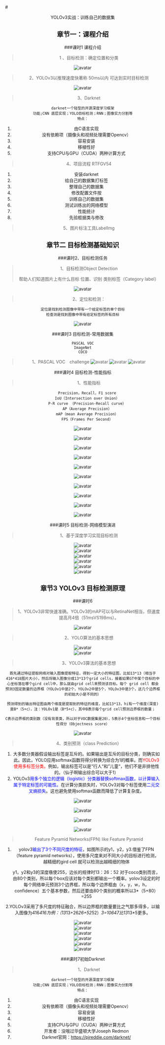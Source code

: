 #<center>YOLOv3实战：训练自己的数据集
## 章节一：课程介绍
###课时1 课程介绍
>1 、目标检测：确定位置和分类

![avatar](img/01/01img.png)

>2、YOLOv3以推理速度快著称 50ms以内 可达到实时目标检测

![avatar](img/01/02img.png)

>3、Darknet
	
	darknet一个轻型的开源深度学习框架
	功能;CNN 底层实现；YOLO目标检测；RNN；图像实力分割等
	特点：
1. 由C语言实现
2. 没有依赖项（摄像头和视频处理需要Opencv）
3. 容易安装
4. 移植性好
5. 支持CPU与GPU（CUDA）两种计算方式

>4、项目流程
>RTFGV54
1. 安装darknet
2. 给自己的数据集打标签
3. 整理自己的数据集
4. 修改配置文件按
5. 训练自己的数据集
6. 测试训练出的网络模型
7. 性能统计
8. 先验框据类与修改

>5、图片标注工具LabelImg

## 章节二 目标检测基础知识
###课时2、目标检测任务
>1、目标检测Object Detection
>
>帮助人们知道图片上有什么目标
>位置、识别 类别标签（Category label）

![avatar](img/01/01img.png)

>2、定位和检测：

	定位是找到检测图像中带有一个给定标签的单个目标
	检查测是找到图像中带有给定标签的所有目标
![avatar](img/02/01img.png)


###课时3 目标检测-常用数据集

	PASCAL VOC
	ImageNet
	COCO

>1、PASCAL VOC　challenge
![avatar](img/02/02img.png)
![avatar](img/02/03img.png)
![avatar](img/02/04img.png)

###课时4 目标检测-性能指标
 >1、性能指标
 
		Precision，Recall，F1 score
		IoU（Intersection over Union）
		P-R curve （Precision-Recall curve）
		AP（Average Precision）
		mAP（mean Average Precision）
		FPS（Frames Per Second）

![avatar](img/02/05img.png)
</br>

![avatar](img/02/06img.png)</br>

![avatar](img/02/07img.png)</br>


![avatar](img/02/08img.png)</br>


![avatar](img/02/09img.png)</br>

![avatar](img/02/10img.png)</br>

![avatar](img/02/11img.png)</br>

![avatar](img/02/12img.png)</br>

![avatar](img/02/13img.png)</br>

![avatar](img/02/14img.png)</br>

###课时5 目标检测-网络模型演进
>1、基于深度学习实现目标检测

![avatar](img/02/15img.png)</br>
![avatar](img/02/16img.png)</br>
![avatar](img/02/17img.png)</br>
![avatar](img/02/18img.png)</br>
![avatar](img/02/19img.png)</br>
![avatar](img/02/20img.png)</br>

## 章节3 YOLOv3 目标检测原理
###课时6
>1、YOLOv3非常快速准确。YOLOv3的mAP可以与RetinaNet相当，但速度提高月4倍（51msVS198ms）。

![avatar](img/03/01img.png)</br>

>2、YOLO算法的基本思想

![avatar](img/03/02img.png)</br>
![avatar](img/03/03img.png)</br>

>3、YOLOv3算法的基本思想

	首先通过特征提取网络对输入图像提取特征，得到一定大小的特征图，比如13*13（相当于416*418图片大小），然后将输入图像分成13*13个grid cells，接着如果GT中某个目标的中心坐标落在哪个gird cell中，那么就由grid cell来预测该目标。每个 grid cell 都会预测3固定数量的边界框（YOLOv1中是2个，YOLOv2中是5个，YOLOv3中是3个，这几个边界框的初始大小是不同的）

	预测得到的输出特征图由两个维度是提取到的特征的维度，比如13*13，hi有一个维度(深度)是B*（5+c），注：YOLOv1是（B*5+c），其中B表示每个grid cell预测边界框的数量；

	C表示边界框的类别数（没有背景类，所以对于VOC数据集是20），5表示4个坐标信息和一个目标性得分（Objectness score）
![avatar](img/03/04img.png)</br>

>4、类别预测（class Prediction）

1. 大多数分类器假设输出标签是互斥的。如果输出是互斥的目标分类，则确实如此。因此，YOLO应用softmax函数将得分转换为综合为1的概率。而<font color="red">YOLOv3使用多标签分类。</font>例如，输出标签可以是“行人“和”儿童“，他们不是非排他性的。（仙子啊输出综合可以大于1）
2. YOLOv3<font color="blue">用多个独立的逻辑（logistic）分类器替换softmax函数，以计算输入属于特定标签的可能性。</font>在计算分类损失时，YOLOv3对每个标签使用<font color="blue">二元交叉熵损失</font>。这也避免使用softmax函数而降低了计算复杂度。

![avatar](img/03/05img.png)</br>


![avatar](img/03/06img.png)</br>

![avatar](img/03/07img.png)</br>

![avatar](img/03/08img.png)</br>

>Feature Pyramid Networks(FPN) like Feature Pyramid

1. yolov3<font color="blue">输出了3个不同尺度的特征</font>，如图所示的y1，y2，y3.借鉴了FPN（feature pyramid networks），使用多尺度来对不同大小的目标进行检测，越精细的gird cell 就可以检测出越精细的物体
	
	y1，y2和y3的深度嗾使255，边长的规律时13：26：52
	对于coco类别而言，由80个类别，所以每个box应该对每个类别都输出一个概率。yolov3设定的时每个网络单元预测3个边界框，所以每个边界框由（x，y，w，h，confidence）五个基本参数，然后还要由80个类别的概率所以3*（5+80）=255

2.YOLOv3采用了多尺度的特征融合，所以边界框的数量要比之气那多得多，以输入图像为416*416为例：（13*13+26*26+52*52）*3=10647比13*13*5更多。

![avatar](img/03/09img.png)</br>
![avatar](img/03/10img.png)</br>
![avatar](img/03/11img.png)</br>
![avatar](img/03/12img.png)</br>
![avatar](img/03/13img.png)</br>
![avatar](img/03/14img.png)</br>

###课时7初始Darknet
>1、Darknet
	
	darknet一个轻型的开源深度学习框架
	功能;CNN 底层实现；YOLO目标检测；RNN；图像实力分割等
	特点：
1. 由C语言实现
2. 没有依赖项（摄像头和视频处理需要Opencv）
3. 容易安装
4. 移植性好
5. 支持CPU与GPU（CUDA）两种计算方式
6. 开发者：没哦过华盛顿大学Joseph Redmon
7. Darknet官网：https://pjreddie.com/darknet/